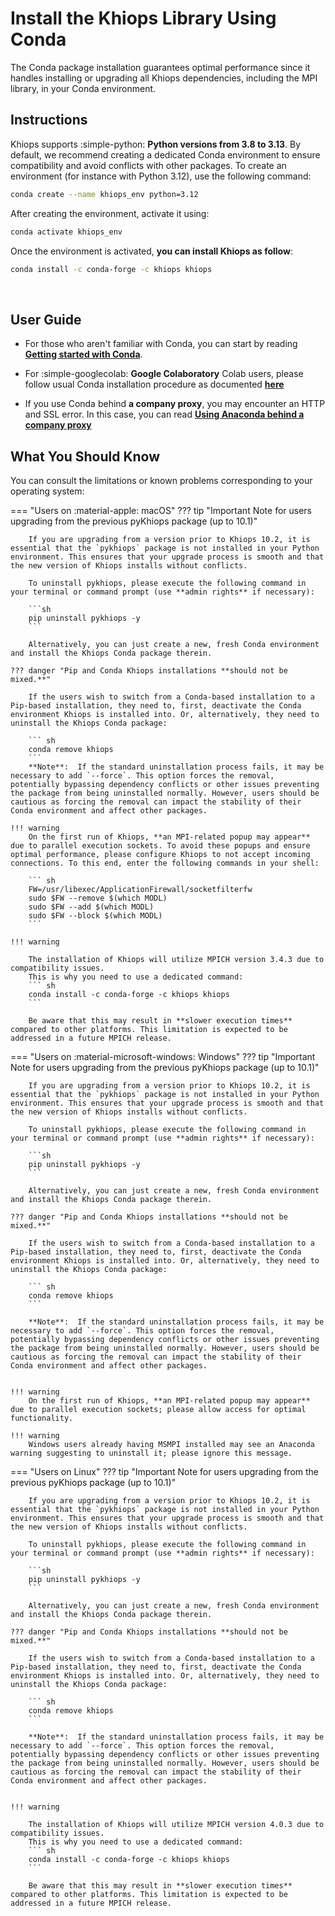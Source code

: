 # Install the Khiops Library Using Conda 

The Conda package installation guarantees optimal performance since it handles installing or upgrading all Khiops dependencies, including the MPI library, in your Conda environment. 

## Instructions

Khiops supports :simple-python: **Python versions from 3.8 to 3.13**. By default, we recommend creating a dedicated Conda environment to ensure compatibility and avoid conflicts with other packages. To create an environment (for instance with Python 3.12), use the following command:

```sh
conda create --name khiops_env python=3.12
```

After creating the environment, activate it using:

```sh
conda activate khiops_env
```

Once the environment is activated, **you can install Khiops as follow**:

```sh
conda install -c conda-forge -c khiops khiops
```

<br>

## User Guide

- For those who aren't familiar with Conda, you can start by reading [**Getting started with Conda**][conda-user-guide].

[conda-user-guide]: https://conda.io/projects/conda/en/latest/user-guide/getting-started.html

- For :simple-googlecolab: **Google Colaboratory** Colab users, please follow usual Conda installation procedure as documented [**here**][conda-colab]

[conda-colab]: https://github.com/conda-incubator/condacolab/tree/0.1.x

- If you use Conda behind **a company proxy**, you may encounter an HTTP and SSL error. In this case, you can read [**Using Anaconda behind a company proxy**][proxy-conda] 

[proxy-conda]: https://docs.anaconda.com/working-with-conda/reference/proxy/


## What You Should Know

You can consult the limitations or known problems corresponding to your operating system:

=== "Users on :material-apple: macOS"
    ??? tip "Important Note for users upgrading from the previous pyKhiops package (up to 10.1)"
        
        If you are upgrading from a version prior to Khiops 10.2, it is essential that the `pykhiops` package is not installed in your Python environment. This ensures that your upgrade process is smooth and that the new version of Khiops installs without conflicts.

        To uninstall pykhiops, please execute the following command in your terminal or command prompt (use **admin rights** if necessary):

        ```sh
        pip uninstall pykhiops -y
        ```

        Alternatively, you can just create a new, fresh Conda environment and install the Khiops Conda package therein.
    
    ??? danger "Pip and Conda Khiops installations **should not be mixed.**"

        If the users wish to switch from a Conda-based installation to a Pip-based installation, they need to, first, deactivate the Conda environment Khiops is installed into. Or, alternatively, they need to uninstall the Khiops Conda package:

        ``` sh
        conda remove khiops
        ```
        **Note**:  If the standard uninstallation process fails, it may be necessary to add `--force`. This option forces the removal, potentially bypassing dependency conflicts or other issues preventing the package from being uninstalled normally. However, users should be cautious as forcing the removal can impact the stability of their Conda environment and affect other packages.

    !!! warning 
        On the first run of Khiops, **an MPI-related popup may appear** due to parallel execution sockets. To avoid these popups and ensure optimal performance, please configure Khiops to not accept incoming connections. To this end, enter the following commands in your shell:

        ``` sh
        FW=/usr/libexec/ApplicationFirewall/socketfilterfw 
        sudo $FW --remove $(which MODL)
        sudo $FW --add $(which MODL)
        sudo $FW --block $(which MODL)
        ```
    
    !!! warning 

        The installation of Khiops will utilize MPICH version 3.4.3 due to compatibility issues. 
        This is why you need to use a dedicated command:
        ``` sh
        conda install -c conda-forge -c khiops khiops
        ```
            
        Be aware that this may result in **slower execution times** compared to other platforms. This limitation is expected to be addressed in a future MPICH release.

=== "Users on :material-microsoft-windows: Windows"
    ??? tip "Important Note for users upgrading from the previous pyKhiops package (up to 10.1)"
        
        If you are upgrading from a version prior to Khiops 10.2, it is essential that the `pykhiops` package is not installed in your Python environment. This ensures that your upgrade process is smooth and that the new version of Khiops installs without conflicts.

        To uninstall pykhiops, please execute the following command in your terminal or command prompt (use **admin rights** if necessary):

        ```sh
        pip uninstall pykhiops -y
        ```

        Alternatively, you can just create a new, fresh Conda environment and install the Khiops Conda package therein.
        
    ??? danger "Pip and Conda Khiops installations **should not be mixed.**"

        If the users wish to switch from a Conda-based installation to a Pip-based installation, they need to, first, deactivate the Conda environment Khiops is installed into. Or, alternatively, they need to uninstall the Khiops Conda package:

        ``` sh
        conda remove khiops
        ```
        
        **Note**:  If the standard uninstallation process fails, it may be necessary to add `--force`. This option forces the removal, potentially bypassing dependency conflicts or other issues preventing the package from being uninstalled normally. However, users should be cautious as forcing the removal can impact the stability of their Conda environment and affect other packages.


    !!! warning 
        On the first run of Khiops, **an MPI-related popup may appear** due to parallel execution sockets; please allow access for optimal functionality.

    !!! warning 
        Windows users already having MSMPI installed may see an Anaconda warning suggesting to uninstall it; please ignore this message.


=== "Users on Linux"
    ??? tip "Important Note for users upgrading from the previous pyKhiops package (up to 10.1)"
        
        If you are upgrading from a version prior to Khiops 10.2, it is essential that the `pykhiops` package is not installed in your Python environment. This ensures that your upgrade process is smooth and that the new version of Khiops installs without conflicts.

        To uninstall pykhiops, please execute the following command in your terminal or command prompt (use **admin rights** if necessary):

        ```sh
        pip uninstall pykhiops -y
        ```

        Alternatively, you can just create a new, fresh Conda environment and install the Khiops Conda package therein.
    
    ??? danger "Pip and Conda Khiops installations **should not be mixed.**"

        If the users wish to switch from a Conda-based installation to a Pip-based installation, they need to, first, deactivate the Conda environment Khiops is installed into. Or, alternatively, they need to uninstall the Khiops Conda package:

        ``` sh
        conda remove khiops
        ```
        
        **Note**:  If the standard uninstallation process fails, it may be necessary to add `--force`. This option forces the removal, potentially bypassing dependency conflicts or other issues preventing the package from being uninstalled normally. However, users should be cautious as forcing the removal can impact the stability of their Conda environment and affect other packages.


    !!! warning 

        The installation of Khiops will utilize MPICH version 4.0.3 due to compatibility issues. 
        This is why you need to use a dedicated command:
        ``` sh
        conda install -c conda-forge -c khiops khiops
        ```
            
        Be aware that this may result in **slower execution times** compared to other platforms. This limitation is expected to be addressed in a future MPICH release.

<br>

